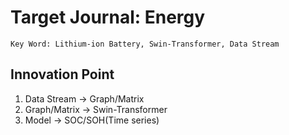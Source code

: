 # Target Journal: Energy

```Key Word: Lithium-ion Battery, Swin-Transformer, Data Stream```

## Innovation Point

1. Data Stream -> Graph/Matrix
2. Graph/Matrix -> Swin-Transformer
3. Model -> SOC/SOH(Time series)


